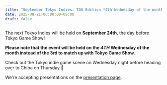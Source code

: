 ```yaml
---
title: "September Tokyo Indies: TGS Edition *4th Wednesday of the month!"
date: 2025-08-21T00:00:00+09:00
draft: false
---
```


The next Tokyo Indies will be held on **September 24th**, the day before Tokyo Game Show!

**Please note that the event will be held on the *4TH* Wednesday of the month instead of the 3rd to match up with Tokyo Game Show.**

Check out the Tokyo indie game scene on Wednesday night before heading over to Chiba on Thursday 🎉

We're accepting presentations on the [presentation page](/en/present).
